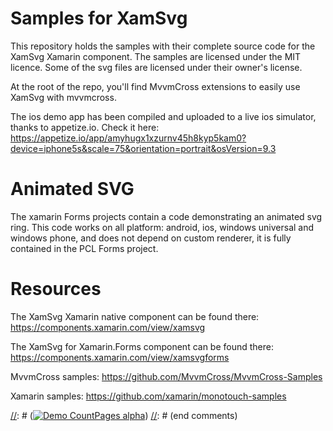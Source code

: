 # Samples for XamSvg
This repository holds the samples with their complete source code for the XamSvg Xamarin component. The samples are licensed under the MIT licence. Some of the svg files are licensed under their owner's license.

At the root of the repo, you'll find MvvmCross extensions to easily use XamSvg with mvvmcross.

The ios demo app has been compiled and uploaded to a live ios simulator, thanks to appetize.io. Check it here: https://appetize.io/app/amyhugx1xzurnv45h8kyp5kam0?device=iphone5s&scale=75&orientation=portrait&osVersion=9.3

# Animated SVG
The xamarin Forms projects contain a code demonstrating an animated svg ring. This code works on all platform: android, ios, windows universal and windows phone, and does not depend on custom renderer, it is fully contained in the PCL Forms project.

# Resources

The XamSvg Xamarin native component can be found there:
https://components.xamarin.com/view/xamsvg

The XamSvg for Xamarin.Forms component can be found there:
https://components.xamarin.com/view/xamsvgforms

MvvmCross samples:
https://github.com/MvvmCross/MvvmCross-Samples

Xamarin samples:
https://github.com/xamarin/monotouch-samples

[//]: # (comments)
[//]: # ([![Demo CountPages alpha](http://share.gifyoutube.com/KzB6Gb.gif)](https://www.youtube.com/watch?v=ek1j272iAmc))
[//]: # (end comments)

